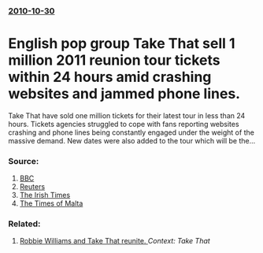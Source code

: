 ### [2010-10-30](/news/2010/10/30/index.md)

# English pop group Take That sell 1 million 2011 reunion tour tickets within 24 hours amid crashing websites and jammed phone lines. 

Take That have sold one million tickets for their latest tour in less than 24 hours. Tickets agencies struggled to cope with fans reporting websites crashing and phone lines being constantly engaged under the weight of the massive demand. New dates were also added to the tour which will be the...


### Source:

1. [BBC](http://www.bbc.co.uk/news/uk-england-11651964)
2. [Reuters](http://in.reuters.com/article/idINIndia-52556220101029)
3. [The Irish Times](http://www.irishtimes.com/newspaper/breaking/2010/1029/breaking54.html)
4. [The Times of Malta](http://www.timesofmalta.com/articles/view/20101030/world-news/take-that-sell-one-million-tickets)

### Related:

1. [Robbie Williams and Take That reunite. ](/news/2010/07/15/robbie-williams-and-take-that-reunite.md) _Context: Take That_
